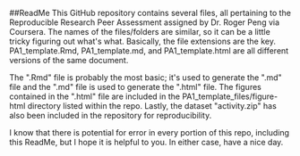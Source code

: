 ##ReadMe
This GitHub repository contains several files, all pertaining to the Reproducible Research Peer Assessment assigned by Dr. Roger Peng via Coursera. The names of the files/folders are similar, so it can be a little tricky figuring out what's what. Basically, the file extensions are the key. PA1_template.Rmd, PA1_template.md, and PA1_template.html are all different versions of the same document. 

The ".Rmd" file is probably the most basic; it's used to generate the ".md" file and the ".md" file is used to generate the ".html" file. The figures contained in the ".html" file are included in the PA1_template_files/figure-html directory listed within the repo. Lastly, the dataset "activity.zip" has also been included in the repository for reproducibility.

I know that there is potential for error in every portion of this repo, including this ReadMe, but I hope it is helpful to you.  In either case, have a nice day.
